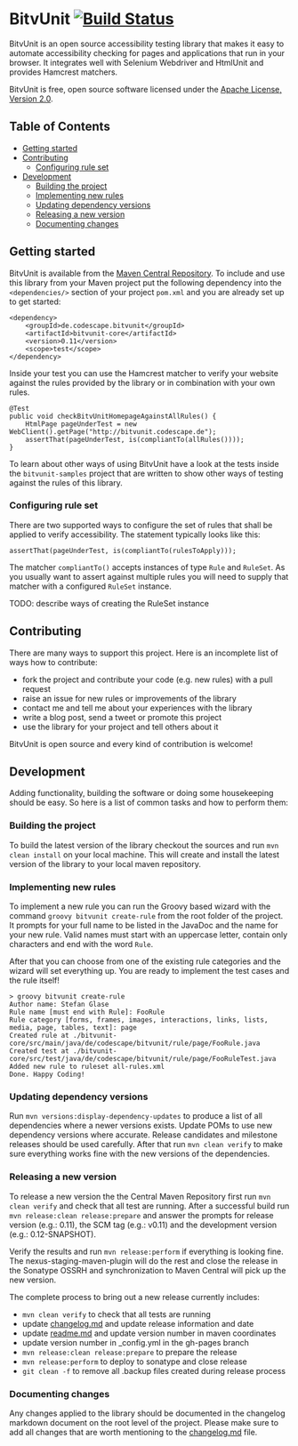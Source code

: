 # BitvUnit [![Build Status](https://travis-ci.org/codescape/bitvunit.png?branch=master)](https://travis-ci.org/codescape/bitvunit)

BitvUnit is an open source accessibility testing library that makes it easy to automate accessibility checking for pages and applications that run in your browser. It integrates well with Selenium Webdriver and HtmlUnit and provides Hamcrest matchers.

BitvUnit is free, open source software licensed under the [Apache License, Version 2.0](http://www.apache.org/licenses/LICENSE-2.0.html).

## Table of Contents

* [Getting started](#getting-started)
* [Contributing](#contributing)
   * [Configuring rule set](#configuring-rule-set)
* [Development](#development)
    * [Building the project](#building-the-project)
    * [Implementing new rules](#implementing-new-rules)
    * [Updating dependency versions](#updating-dependency-versions)
    * [Releasing a new version](#releasing-a-new-version)
    * [Documenting changes](#documenting-changes)
 
## Getting started

BitvUnit is available from the [Maven Central Repository](http://repo1.maven.org/maven2/de/codescape/bitvunit/). To include and use this library from your Maven project put the following dependency into the `<dependencies/>` section of your project `pom.xml` and you are already set up to get started:

    <dependency>
        <groupId>de.codescape.bitvunit</groupId>
        <artifactId>bitvunit-core</artifactId>
        <version>0.11</version>
        <scope>test</scope>
    </dependency>

Inside your test you can use the Hamcrest matcher to verify your website against the rules provided by the library or in combination with your own rules.

    @Test
    public void checkBitvUnitHomepageAgainstAllRules() {
        HtmlPage pageUnderTest = new WebClient().getPage("http://bitvunit.codescape.de");
        assertThat(pageUnderTest, is(compliantTo(allRules())));
    }

To learn about other ways of using BitvUnit have a look at the tests inside the `bitvunit-samples` project that are written to show other ways of testing against the rules of this library.

### Configuring rule set

There are two supported ways to configure the set of rules that shall be applied to verify accessibility. The statement typically looks like this:

    assertThat(pageUnderTest, is(compliantTo(rulesToApply)));

The matcher `compliantTo()` accepts instances of type `Rule` and `RuleSet`. As you usually want to assert against multiple rules you will need to supply that matcher with a configured `RuleSet` instance.

TODO: describe ways of creating the RuleSet instance

## Contributing

There are many ways to support this project. Here is an incomplete list of ways how to contribute:

* fork the project and contribute your code (e.g. new rules) with a pull request
* raise an issue for new rules or improvements of the library
* contact me and tell me about your experiences with the library
* write a blog post, send a tweet or promote this project
* use the library for your project and tell others about it

BitvUnit is open source and every kind of contribution is welcome!

## Development

Adding functionality, building the software or doing some housekeeping should be easy. So here is a list of common tasks and how to perform them:

### Building the project

To build the latest version of the library checkout the sources and run `mvn clean install` on your local machine. This will create and install the latest version of the library to your local maven repository.

### Implementing new rules

To implement a new rule you can run the Groovy based wizard with the command `groovy bitvunit create-rule` from the root folder of the project. It prompts for your full name to be listed in the JavaDoc and the name for your new rule. Valid names must start with an uppercase letter, contain only characters and end with the word `Rule`.

After that you can choose from one of the existing rule categories and the wizard will set everything up. You are ready to implement the test cases and the rule itself!

    > groovy bitvunit create-rule
    Author name: Stefan Glase
    Rule name [must end with Rule]: FooRule
    Rule category [forms, frames, images, interactions, links, lists, media, page, tables, text]: page
    Created rule at ./bitvunit-core/src/main/java/de/codescape/bitvunit/rule/page/FooRule.java
    Created test at ./bitvunit-core/src/test/java/de/codescape/bitvunit/rule/page/FooRuleTest.java
    Added new rule to ruleset all-rules.xml
    Done. Happy Coding!

### Updating dependency versions

Run `mvn versions:display-dependency-updates` to produce a list of all dependencies where a newer versions exists. Update POMs to use new dependency versions where accurate. Release candidates and milestone releases should be used carefully. After that run `mvn clean verify` to make sure everything works fine with the new versions of the dependencies.

### Releasing a new version

To release a new version the the Central Maven Repository first run `mvn clean verify` and check that all test are running. After a successful build run `mvn release:clean release:prepare` and answer the prompts for release version (e.g.: 0.11), the SCM tag (e.g.: v0.11) and the development version (e.g.: 0.12-SNAPSHOT).

Verify the results and run `mvn release:perform` if everything is looking fine. The nexus-staging-maven-plugin will do the rest and close the release in the Sonatype OSSRH and synchronization to Maven Central will pick up the new version.

The complete process to bring out a new release currently includes:

* `mvn clean verify` to check that all tests are running
* update [changelog.md](/changelog.md) and update release information and date
* update [readme.md](/readme.md) and update version number in maven coordinates
* update version number in _config.yml in the gh-pages branch
* `mvn release:clean release:prepare` to prepare the release
* `mvn release:perform` to deploy to sonatype and close release
* `git clean -f` to remove all .backup files created during release process

### Documenting changes

Any changes applied to the library should be documented in the changelog markdown document on the root level of the project. Please make sure to add all changes that are worth mentioning to the [changelog.md](/changelog.md) file.
